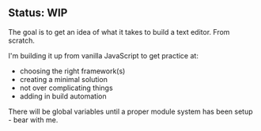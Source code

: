 ## Status: WIP

The goal is to get an idea of what it takes to build a text editor.
From scratch.

I'm building it up from vanilla JavaScript to get practice at:
- choosing the right framework(s)
- creating a minimal solution
- not over complicating things
- adding in build automation

There will be global variables until a proper module system has been
setup - bear with me.